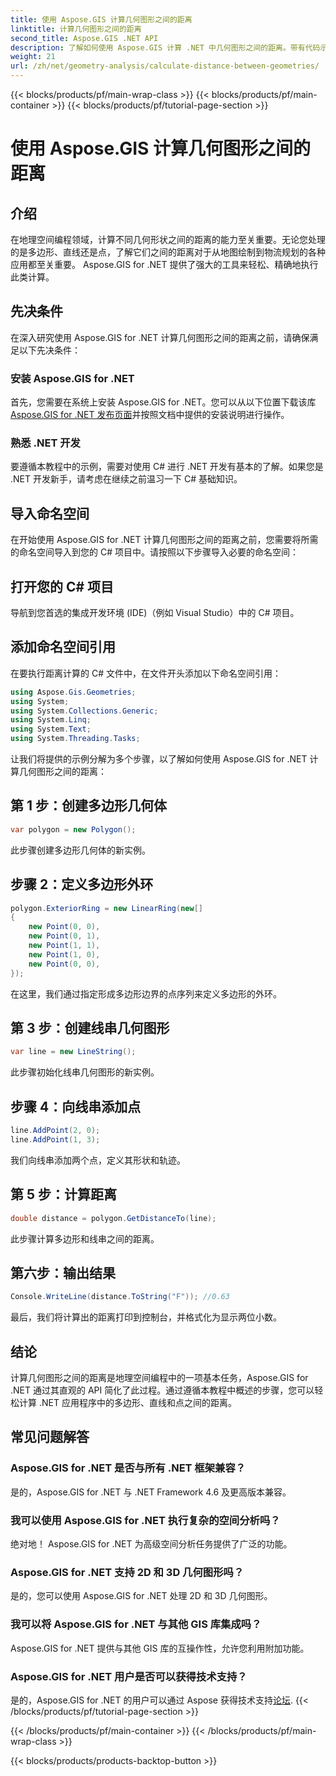 ```yaml
---
title: 使用 Aspose.GIS 计算几何图形之间的距离
linktitle: 计算几何图形之间的距离
second_title: Aspose.GIS .NET API
description: 了解如何使用 Aspose.GIS 计算 .NET 中几何图形之间的距离。带有代码示例的分步指南。增强您的地理空间应用程序。
weight: 21
url: /zh/net/geometry-analysis/calculate-distance-between-geometries/
---
```


{{< blocks/products/pf/main-wrap-class >}}
{{< blocks/products/pf/main-container >}}
{{< blocks/products/pf/tutorial-page-section >}}

# 使用 Aspose.GIS 计算几何图形之间的距离

## 介绍
在地理空间编程领域，计算不同几何形状之间的距离的能力至关重要。无论您处理的是多边形、直线还是点，了解它们之间的距离对于从地图绘制到物流规划的各种应用都至关重要。 Aspose.GIS for .NET 提供了强大的工具来轻松、精确地执行此类计算。
## 先决条件
在深入研究使用 Aspose.GIS for .NET 计算几何图形之间的距离之前，请确保满足以下先决条件：
### 安装 Aspose.GIS for .NET
首先，您需要在系统上安装 Aspose.GIS for .NET。您可以从以下位置下载该库[Aspose.GIS for .NET 发布页面](https://releases.aspose.com/gis/net/)并按照文档中提供的安装说明进行操作。
### 熟悉 .NET 开发
要遵循本教程中的示例，需要对使用 C# 进行 .NET 开发有基本的了解。如果您是 .NET 开发新手，请考虑在继续之前温习一下 C# 基础知识。

## 导入命名空间
在开始使用 Aspose.GIS for .NET 计算几何图形之间的距离之前，您需要将所需的命名空间导入到您的 C# 项目中。请按照以下步骤导入必要的命名空间：
## 打开您的 C# 项目
导航到您首选的集成开发环境 (IDE)（例如 Visual Studio）中的 C# 项目。
## 添加命名空间引用
在要执行距离计算的 C# 文件中，在文件开头添加以下命名空间引用：
```csharp
using Aspose.Gis.Geometries;
using System;
using System.Collections.Generic;
using System.Linq;
using System.Text;
using System.Threading.Tasks;
```

让我们将提供的示例分解为多个步骤，以了解如何使用 Aspose.GIS for .NET 计算几何图形之间的距离：
## 第 1 步：创建多边形几何体
```csharp
var polygon = new Polygon();
```
此步骤创建多边形几何体的新实例。
## 步骤 2：定义多边形外环
```csharp
polygon.ExteriorRing = new LinearRing(new[]
{
    new Point(0, 0),
    new Point(0, 1),
    new Point(1, 1),
    new Point(1, 0),
    new Point(0, 0),
});
```
在这里，我们通过指定形成多边形边界的点序列来定义多边形的外环。
## 第 3 步：创建线串几何图形
```csharp
var line = new LineString();
```
此步骤初始化线串几何图形的新实例。
## 步骤 4：向线串添加点
```csharp
line.AddPoint(2, 0);
line.AddPoint(1, 3);
```
我们向线串添加两个点，定义其形状和轨迹。
## 第 5 步：计算距离
```csharp
double distance = polygon.GetDistanceTo(line);
```
此步骤计算多边形和线串之间的距离。
## 第六步：输出结果
```csharp
Console.WriteLine(distance.ToString("F")); //0.63
```
最后，我们将计算出的距离打印到控制台，并格式化为显示两位小数。

## 结论
计算几何图形之间的距离是地理空间编程中的一项基本任务，Aspose.GIS for .NET 通过其直观的 API 简化了此过程。通过遵循本教程中概述的步骤，您可以轻松计算 .NET 应用程序中的多边形、直线和点之间的距离。
## 常见问题解答
### Aspose.GIS for .NET 是否与所有 .NET 框架兼容？
是的，Aspose.GIS for .NET 与 .NET Framework 4.6 及更高版本兼容。
### 我可以使用 Aspose.GIS for .NET 执行复杂的空间分析吗？
绝对地！ Aspose.GIS for .NET 为高级空间分析任务提供了广泛的功能。
### Aspose.GIS for .NET 支持 2D 和 3D 几何图形吗？
是的，您可以使用 Aspose.GIS for .NET 处理 2D 和 3D 几何图形。
### 我可以将 Aspose.GIS for .NET 与其他 GIS 库集成吗？
Aspose.GIS for .NET 提供与其他 GIS 库的互操作性，允许您利用附加功能。
### Aspose.GIS for .NET 用户是否可以获得技术支持？
是的，Aspose.GIS for .NET 的用户可以通过 Aspose 获得技术支持[论坛](https://forum.aspose.com/c/gis/33).
{{< /blocks/products/pf/tutorial-page-section >}}

{{< /blocks/products/pf/main-container >}}
{{< /blocks/products/pf/main-wrap-class >}}

{{< blocks/products/products-backtop-button >}}
